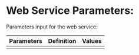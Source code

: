 
# Web Service Parameters:
Parameters input for the web service: 

| Parameters           | Definition | Values |
|----------------------|------------|--------|
|                      |            |        |
